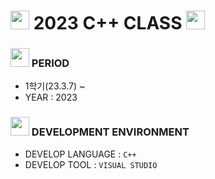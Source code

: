 # <img src = "https://cdn-icons-png.flaticon.com/512/185/185991.png" width = "30" height = "30"> 2023 C++ CLASS <img src = "https://cdn-icons-png.flaticon.com/512/185/185991.png" width = "30" height = "30">
### <img src = "https://cdn-icons-png.flaticon.com/128/4341/4341050.png" width = "30" height = "30" > PERIOD 
- 1학기(23.3.7) ~ 
- YEAR : 2023

### <img src = "https://cdn-icons-png.flaticon.com/128/4341/4341102.png" width = "30" height = "30"> DEVELOPMENT ENVIRONMENT
- DEVELOP LANGUAGE :  ` C++ `
- DEVELOP TOOL : ` VISUAL STUDIO ` 

